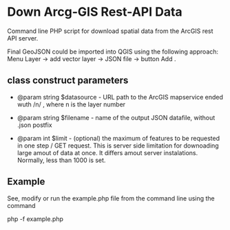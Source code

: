
# Down Arcg-GIS Rest-API Data

Command line PHP script for download spatial data from the ArcGIS rest API server.

Final GeoJSON could be imported into QGIS using the following approach: Menu Layer -> add vector layer -> JSON  file -> button Add  .

## class construct parameters
 *  @param string $datasource  - URL path to the ArcGIS mapservice ended wuth /n/ , where n is the layer number
 
 *  @param string $filename - name of the output JSON datafile, without .json postfix

 *  @param int $limit - (optional) the maximum of features to be requested in one step / GET request. This is server side limitation for downoading large amout of data at once. It differs amout server instalations. Normally, less than 1000 is set.


 ## Example

 See, modify or run the example.php file from the command line using the command

 php -f example.php


